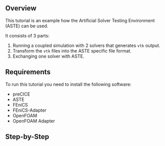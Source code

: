 ## Overview

This tutorial is an example how the Artificial Solver Testing Environment (ASTE) can be used.

It consists of 3 parts: 

1. Running a coupled simulation with 2 solvers that generates ```vtk``` output.
2. Transform the ```vtk``` files into the ASTE specific file format.
3. Exchanging one solver with ASTE.

## Requirements

To run this tutorial you need to install the following software:
- preCICE
- ASTE
- FEniCS
- FEniCS-Adapter
- OpenFOAM
- OpenFOAM Adapter

## Step-by-Step
